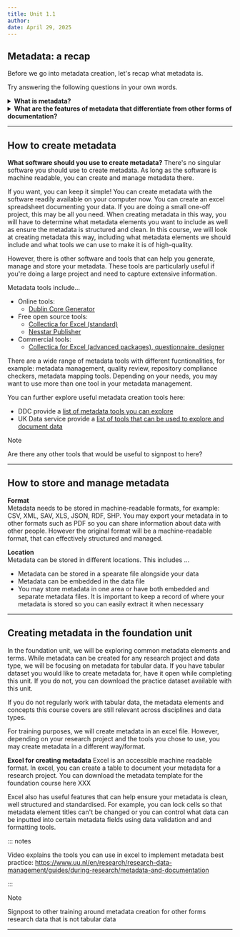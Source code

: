 ```yaml
---
title: Unit 1.1
author: 
date: April 29, 2025
---
```


## Metadata: a recap

Before we go into metadata creation, let's recap what metadata is.

Try answering the following questions in your own words.

<details>
<summary><b>What is metadata?</b></summary>
<p></p>
Metadata is a form of data documentation that describes data, giving us the context we need to understand and interpret the data. It is often called data about data 
</details>

<details>
<summary><b>What are the features of metadata that differentiate from other forms of documentation?</b></summary>
<p></p>
Unlike other forms of free-text documentation, metadata is machine readable documentation. To be machine readable, metadata needs to be:
- Structured 
- Created and stored in machine readable formats
  - For example: CSV, XML, SAV, XLS, JSON, RDF, SHP

By being machine readable, metadata is also machine actionable. This means we can search and filter metadata on sites such as data repositories and data catalogues.
</details>

---

## How to create metadata

**What software should you use to create metadata?**
There's no singular software you should use to create metadata. As long as the software is machine readable, you can create and manage metadata there. 

If you want, you can keep it simple! You can create metadata with the software readily available on your computer now. You can create an excel spreadsheet documenting your data. If you are doing a small one-off project, this may be all you need. When creating metadata in this way, you will have to determine what metadata elements you want to include as well as ensure the metadata is structured and clean. In this course, we will look at creating metadata this way, including what metadata elements we should include and what tools we can use to make it is of high-quality.

However, there is other software and tools that can help you generate, manage and store your metadata. These tools are particularly useful if you're doing a large project and need to capture extensive information.

Metadata tools include...

  - Online tools:
    - [Dublin Core Generator](https://nsteffel.github.io/dublin_core_generator/index.html)
  - Free open source tools:
    - [Collectica for Excel (standard)](https://www.colectica.com/software/colecticaforexcel/)
    - [Nesstar Publisher](https://www.ihsn.org/software/ddi-metadata-editor)
  - Commercial tools:
    - [Collectica for Excel (advanced packages), questionnaire, designer](https://www.colectica.com/software/)
   
There are a wide range of metadata tools with different fucntionalities, for example: metadata management, quality review, repository compliance checkers, metadata mapping tools. Depending on your needs, you may want to use more than one tool in your metadata management.

You can further explore useful metadata creation tools here: 
- DDC provide a [list of metadata tools you can explore](https://www.dcc.ac.uk/guidance/standards/metadata/tools)
- UK Data service provide a [list of tools that can be used to explore and document data](https://ukdataservice.ac.uk/help/exploring-data/uk-data-service-online-tools-for-exploring-data/)

>[!NOTE]
> Are there any other tools that would be useful to signpost to here?

---
## How to store and manage metadata

**Format**<br>
Metadata needs to be stored in machine-readable formats, for example: CSV, XML, SAV, XLS, JSON, RDF, SHP. You may export your metadata in to other formats such as PDF so you can share information about data with other people. However the original format will be a machine-readable format, that can effectively structured and managed.

**Location**<br>
Metadata can be stored in different locations. This includes ...
- Metadata can be stored in a spearate file alongside your data
- Metadata can be embedded in the data file
- You may store metadata in one area or have both embedded and separate metadata files. It is important to keep a record of where your metadata is stored so you can easily extract it when necessary

---

## Creating metadata in the foundation unit

In the foundation unit, we will be exploring common metadata elements and terms. While metadata can be created for any research project and data type, we will be focusing on metadata for tabular data. If you have tabular dataset you would like to create metadata for, have it open while completing this unit. If you do not, you can download the practice dataset available with this unit.

If you do not regularly work with tabular data, the metadata elements and concepts this course covers are still relevant across disciplines and data types.

For training purposes, we will create metadata in an excel file. However, depending on your research project and the tools you chose to use, you may create metadata in a different way/format.

**Excel for creating metadata**
Excel is an accessible machine readable format. In excel, you can create a table to document your metadata for a research project. You can download the metadata template for the foundation course here XXX

Excel also has useful features that can help ensure your metadata is clean, well structured and standardised. For example, you can lock cells so that metadata element titles can't be changed or you can control what data can be inputted into certain metadata fields using data validation and and formatting tools.

::: notes

Video explains the tools you can use in excel to implement metadata best practice: https://www.uu.nl/en/research/research-data-management/guides/during-research/metadata-and-documentation

:::

>[!NOTE]
> Signpost to other training around metadata creation for other forms research data that is not tabular data 

---

